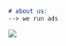 ```markdown

# about us:
--> we run ads

```
<img src="https://raw.githubusercontent.com/yvsvfavgvstvs/yvsvfavgvstvs.github.io/gh-pages/POTA%20Logo%20white%20on%20black.png" style="max-width: 50%">
